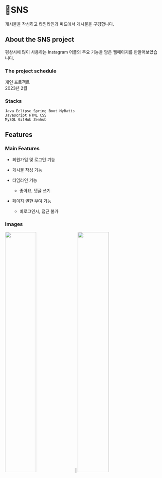 # 📸SNS

게시물을 작성하고 타임라인과 피드에서 게시물을 구경합니다.

## About the SNS project

평상시에 많이 사용하는 Instagram 어플의 주요 기능을 담은 웹페이지를 만들어보았습니다.

### The project schedule

개인 프로젝트
<br>2023년 2월

### Stacks

```
Java Eclipse Spring Boot MyBatis
Javascript HTML CSS
MySQL GitHub Zenhub
```

## Features

### Main Features

* 회원가입 및 로그인 기능

* 게시물 작성 기능

* 타임라인 기능
  * 좋아요, 댓글 쓰기

* 페이지 권한 부여 기능
  * 비로그인시, 접근 불가

### Images


<img src="https://github.com/hwjw20/SNS/assets/121436436/46962d88-39b7-49d5-ab7d-494b364459b6" width="45%"> | <img src="https://github.com/hwjw20/SNS/assets/121436436/2a88511a-037f-429e-a308-424f27044bea" width="45%">  
